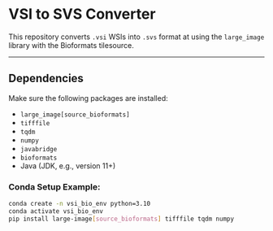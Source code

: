 # VSI to SVS Converter

This repository converts `.vsi` WSIs into `.svs` format at using the `large_image` library with the Bioformats tilesource.

---

## Dependencies

Make sure the following packages are installed:

- `large_image[source_bioformats]`
- `tifffile`
- `tqdm`
- `numpy`
- `javabridge`
- `bioformats`
- Java (JDK, e.g., version 11+)

### Conda Setup Example:

```bash
conda create -n vsi_bio_env python=3.10
conda activate vsi_bio_env
pip install large-image[source_bioformats] tifffile tqdm numpy

